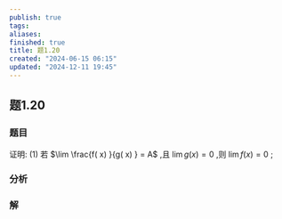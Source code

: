 ```yaml
---
publish: true
tags: 
aliases: 
finished: true
title: 题1.20
created: "2024-06-15 06:15"
updated: "2024-12-11 19:45"
---
```

## 题1.20
### 题目
证明: (1) 若 $\lim \frac{f( x) }{g( x) } = A$ ,且 $\lim g( x)  = 0$ ,则 $\lim f( x)  = 0$ ;
### 分析

### 解